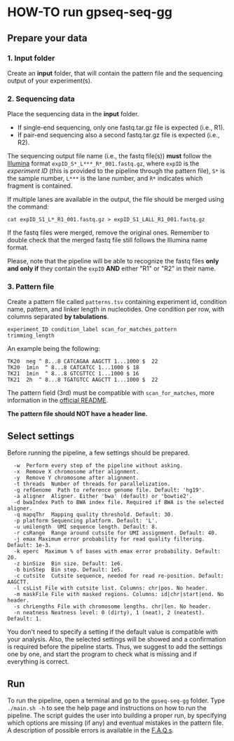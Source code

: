 HOW-TO run gpseq-seq-gg
===

## Prepare your data

### 1. Input folder

Create an **input** folder, that will contain the pattern file and the sequencing output of your experiment(s).

### 2. Sequencing data

Place the sequencing data in the **input** folder.

* If single-end sequencing, only one fastq.tar.gz file is expected (i.e., R1).
* If pair-end sequencing also a second fastq.tar.gz file is expected (i.e., R2).

The sequencing output file name (i.e., the fastq file(s)) **must** follow the [Illumina](https://support.illumina.com/help/BaseSpace_OLH_009008/Content/Source/Informatics/BS/NamingConvention_FASTQ-files-swBS.htm) format `expID_S*_L***_R*_001.fastq.gz`, where `expID` is the *experiment ID* (this is provided to the pipeline through the pattern file), `S*` is the sample number, `L***` is the lane number, and `R*` indicates which fragment is contained.

If multiple lanes are available in the output, the file should be merged using the command:

```
cat expID_S1_L*_R1_001.fastq.gz > expID_S1_LALL_R1_001.fastq.gz
```

If the fastq files were merged, remove the original ones. Remember to double check that the merged fastq file still follows the Illumina name format.

Please, note that the pipeline will be able to recognize the fastq files **only and only if** they contain the `expID` **AND** either "R1" or "R2" in their name.

### 3. Pattern file

Create a pattern file called `patterns.tsv` containing experiment id, condition name, pattern, and linker length in nucleotides. One condition per row, with columns separated **by tabulations**.

```
experiment_ID condition_label scan_for_matches_pattern  trimming_length
```

An example being the following:

```
TK20  neg ^ 8...8 CATCAGAA AAGCTT 1...1000 $  22
TK20  1min  ^ 8...8 CATCATCC 1...1000 $ 18
TK21  1min  ^ 8...8 GTCGTTCC 1...1000 $ 16
TK21  2h  ^ 8...8 TGATGTCC AAGCTT 1...1000 $  22
```

The pattern field (3rd) must be compatible with `scan_for_matches`, more information in the [official README](http://iubio.bio.indiana.edu/soft/molbio/pattern/scan_for_matches.readme).

**The pattern file should NOT have a header line.**

## Select settings

Before running the pipeline, a few settings should be prepared.

```
  -w  Perform every step of the pipeline without asking.
  -x  Remove X chromosome after alignment.
  -y  Remove Y chromosome after alignment.
  -t threads  Number of threads for parallelization.
  -g refGenome  Path to reference genome file. Default: 'hg19'.
  -a aligner  Aligner. Either 'bwa' (default) or 'bowtie2'.
  -d bwaIndex Path to BWA index file. Required if BWA is the selected aligner.
  -q mapqThr  Mapping quality threshold. Default: 30.
  -p platform Sequencing platform. Default: 'L'.
  -u umilength  UMI sequence length. Default: 8.
  -r csRange  Range around cutsite for UMI assignment. Default: 40.
  -j emax Maximum error probability for read quality filtering. Default: 1e-3.
  -k eperc  Maximum % of bases with emax error probability. Default: 20.
  -z binSize  Bin size. Default: 1e6.
  -b binStep  Bin step. Default: 1e5.
  -c cutsite  Cutsite sequence, needed for read re-position. Default: AAGCTT.
  -l csList File with cutsite list. Columns: chr|pos. No header.
  -m maskFile File with masked regions. Columns: id|chr|start|end. No header.
  -s chrLengths File with chromosome lengths. chr|len. No header.
  -n neatness Neatness level: 0 (dirty), 1 (neat), 2 (neatest). Default: 1.
```

You don't need to specify a setting if the default value is compatible with your analysis. Also, the selected settings will be showed and a confirmation is required before the pipeline starts. Thus, we suggest to add the settings one by one, and start the program to check what is missing and if everything is correct.

## Run

To run the pipeline, open a terminal and go to the `gpseq-seq-gg` folder. Type `./main.sh -h` to see the help page and instructions on how to run the pipeline. The script guides the user into building a proper run, by specifying which options are missing (if any) and eventual mistakes in the pattern file. A description of possible errors is available in the [F.A.Q.s](../faq/).